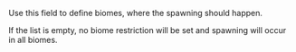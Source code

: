 Use this field to define biomes, where the spawning should happen.

If the list is empty, no biome restriction will be set and spawning will
occur in all biomes.